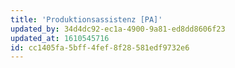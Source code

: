 ```yaml
---
title: 'Produktionsassistenz [PA]'
updated_by: 34d4dc92-ec1a-4900-9a81-ed8dd8606f23
updated_at: 1610545716
id: cc1405fa-5bff-4fef-8f28-581edf9732e6
---
```

